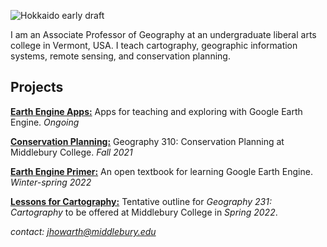 ![Hokkaido early draft](/images/hokkaido_cropped.png)

I am an Associate Professor of Geography at an undergraduate liberal arts college in Vermont, USA. I teach cartography, geographic information systems, remote sensing, and conservation planning.

## Projects

[**Earth Engine Apps:**](https://jhowarth.users.earthengine.app/) Apps for teaching and exploring with Google Earth Engine. *Ongoing*

[**Conservation Planning:**](https://geog0310.github.io/f21/) Geography 310: Conservation Planning at Middlebury College. *Fall 2021*

[**Earth Engine Primer:**](https://jeffhowarth.github.io/eeprimer/) An open textbook for learning Google Earth Engine. *Winter-spring 2022*  

[**Lessons for Cartography:**](https://jeffhowarth.github.io/cartEdu/) Tentative outline for *Geography 231: Cartography* to be offered at Middlebury College in *Spring 2022*.  

*contact: jhowarth@middlebury.edu*  
